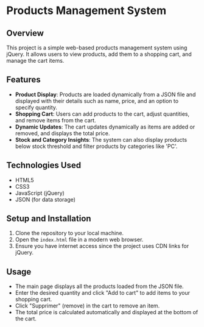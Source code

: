 # Products Management System

## Overview
This project is a simple web-based products management system using jQuery. It allows users to view products, add them to a shopping cart, and manage the cart items.

## Features
- **Product Display**: Products are loaded dynamically from a JSON file and displayed with their details such as name, price, and an option to specify quantity.
- **Shopping Cart**: Users can add products to the cart, adjust quantities, and remove items from the cart.
- **Dynamic Updates**: The cart updates dynamically as items are added or removed, and displays the total price.
- **Stock and Category Insights**: The system can also display products below stock threshold and filter products by categories like 'PC'.

## Technologies Used
- HTML5
- CSS3
- JavaScript (jQuery)
- JSON (for data storage)

## Setup and Installation
1. Clone the repository to your local machine.
2. Open the `index.html` file in a modern web browser.
3. Ensure you have internet access since the project uses CDN links for jQuery.

## Usage
- The main page displays all the products loaded from the JSON file.
- Enter the desired quantity and click "Add to cart" to add items to your shopping cart.
- Click "Supprimer" (remove) in the cart to remove an item.
- The total price is calculated automatically and displayed at the bottom of the cart.

